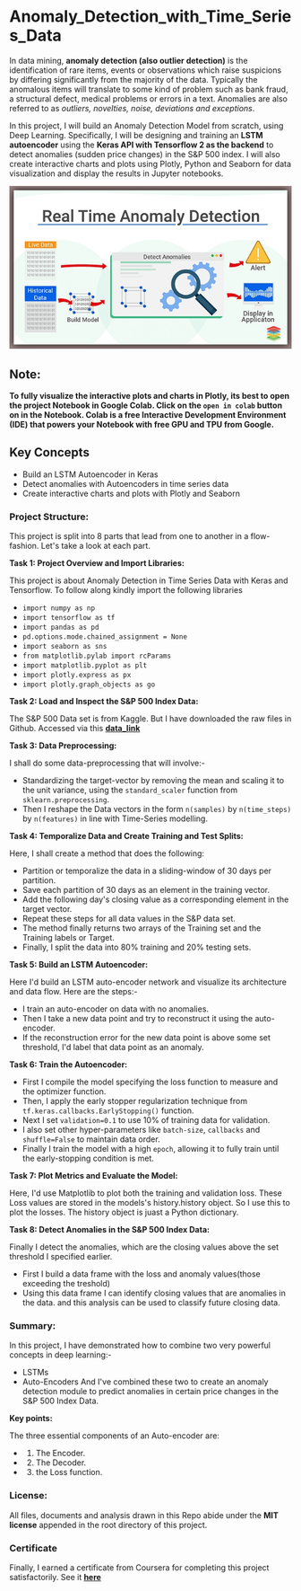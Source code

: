 # Anomaly_Detection_with_Time_Series_Data

In data mining, **anomaly detection (also outlier detection)** is the identification of rare items, events or observations which raise suspicions by differing significantly from the majority of the data. Typically the anomalous items will translate to some kind of problem such as bank fraud, a structural defect, medical problems or errors in a text. Anomalies are also referred to as _outliers, novelties, noise, deviations and exceptions_.

In this project, I will build an Anomaly Detection Model from scratch, using Deep Learning. Specifically, I will be designing and training an **LSTM autoencoder** using the **Keras API with Tensorflow 2 as the backend** to detect anomalies (sudden price changes) in the S&P 500 index. I will also create interactive charts and plots using Plotly, Python and Seaborn for data visualization and display the results in Jupyter notebooks.

<p align="center">
  <img src="https://github.com/Lawrence-Krukrubo/Anomaly_Detection_in_Time_Series_Data_with_Keras/blob/master/real-time-anomaly-detection.jpg?raw=true">
</p>

## Note:

**To fully visualize the interactive plots and charts in Plotly, its best to open the project Notebook in Google Colab.
Click on the `open in colab` button on in the Notebook. Colab is a free Interactive Development Environment (IDE) that powers your Notebook with free GPU and TPU from Google.**

## Key Concepts

* Build an LSTM Autoencoder in Keras
* Detect anomalies with Autoencoders in time series data
* Create interactive charts and plots with Plotly and Seaborn

### Project Structure:

This project is split into 8 parts that lead from one to another in a flow-fashion. Let's take a look at each part.

**Task 1: Project Overview and Import Libraries:**

This project is about Anomaly Detection in Time Series Data with Keras and Tensorflow. To follow along kindly import the following libraries
* `import numpy as np`
* `import tensorflow as tf`
* `import pandas as pd`
* `pd.options.mode.chained_assignment = None`
* `import seaborn as sns`
* `from matplotlib.pylab import rcParams`
* `import matplotlib.pyplot as plt`
* `import plotly.express as px`
* `import plotly.graph_objects as go`

**Task 2: Load and Inspect the S&P 500 Index Data:**

The S&P 500 Data set is from Kaggle. But I have downloaded the raw files in Github. Accessed via this [**data_link**](https://raw.githubusercontent.com/Lawrence-Krukrubo/Anomaly_Detection_in_Time_Series_Data_with_Keras/master/spx.csv)

**Task 3: Data Preprocessing:**

I shall do some data-preprocessing that will involve:-
* Standardizing the target-vector by removing the mean and scaling it to the unit variance, using the `standard_scaler` function from `sklearn.preprocessing`.
* Then I reshape the Data vectors in the form `n(samples)` by `n(time_steps)` by `n(features)` in line with Time-Series modelling.

**Task 4: Temporalize Data and Create Training and Test Splits:**

Here, I shall create a method that does the following:
* Partition or temporalize the data in a sliding-window of 30 days per partition.
* Save each partition of 30 days as an element in the training vector.
* Add the following day's closing value as a corresponding element in the target vector.
* Repeat these steps for all data values in the S&P data set.
* The method finally returns two arrays of the Training set and the Training labels or Target.
* Finally, I split the data into 80% training and 20% testing sets.

**Task 5: Build an LSTM Autoencoder:**

Here I'd build an LSTM auto-encoder network and visualize its architecture and data flow. Here are the steps:-
* I train an auto-encoder on data with no anomalies.
* Then I take a new data point and try to reconstruct it using the auto-encoder.
* If the reconstruction error for the new data point is above some set threshold, I'd label that data point as an anomaly.

**Task 6: Train the Autoencoder:**

* First I compile the model specifying the loss function to measure and the optimizer function.
* Then, I apply the early stopper regularization technique from `tf.keras.callbacks.EarlyStopping()` function.
* Next I set `validation=0.1` to use 10% of training data for validation.
* I also set other hyper-parameters like `batch-size`, `callbacks` and `shuffle=False` to maintain data order.
* Finally I train the model with a high `epoch`, allowing it to fully train until the early-stopping condition is met.

**Task 7: Plot Metrics and Evaluate the Model:**

Here, I'd use Matplotlib to plot both the training and validation loss. These Loss values are stored in the models's history.history object. So I use this to plot the losses. The history object is juast a Python dictionary.

**Task 8: Detect Anomalies in the S&P 500 Index Data:**

Finally I detect the anomalies, which are the closing values above the set threshold I specified earlier.
* First I build a data frame with the loss and anomaly values(those exceeding the treshold)
* Using this data frame I can identify closing values that are anomalies in the data. and this analysis can be used to classify future closing data.

### Summary:

In this project, I have demonstrated how to combine two very powerful concepts in deep learning:-
* LSTMs
* Auto-Encoders 
And I've combined these two to create an anomaly detection module to predict anomalies in certain price changes in the S&P 500 Index Data.

**Key points:**

The three essential components of an Auto-encoder are: 
* 1. The Encoder. 
* 2. The Decoder.
* 3. the Loss function.

### License:

All files, documents and analysis drawn in this Repo abide under the **MIT license** appended in the root directory of this project.

### Certificate

Finally, I earned a certificate from Coursera for completing this project satisfactorily. See it [**here**](https://coursera.org/share/2f40a928ab2ad329c623dc438d4050ab)


